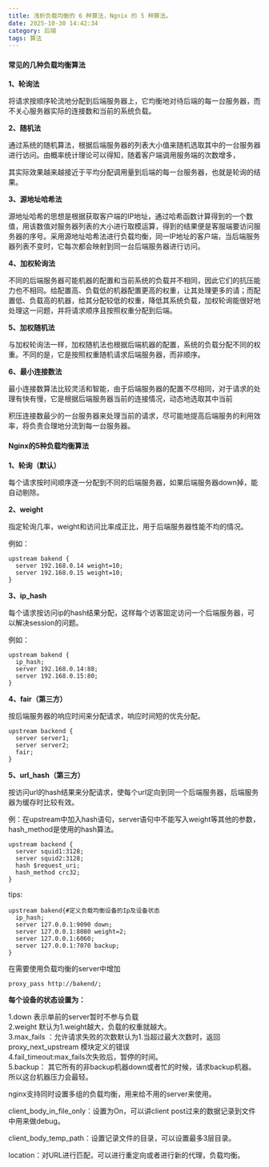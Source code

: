 ```yaml
---
title: 浅析负载均衡的 6 种算法，Ngnix 的 5 种算法。
date: 2025-10-30 14:42:34
category: 后端
tags: 算法
---
```


#### 常见的几种负载均衡算法

**1、轮询法**

将请求按顺序轮流地分配到后端服务器上，它均衡地对待后端的每一台服务器，而不关心服务器实际的连接数和当前的系统负载。

**2、随机法**

通过系统的随机算法，根据后端服务器的列表大小值来随机选取其中的一台服务器进行访问。由概率统计理论可以得知，随着客户端调用服务端的次数增多，

其实际效果越来越接近于平均分配调用量到后端的每一台服务器，也就是轮询的结果。

**3、源地址哈希法**

源地址哈希的思想是根据获取客户端的IP地址，通过哈希函数计算得到的一个数值，用该数值对服务器列表的大小进行取模运算，得到的结果便是客服端要访问服务器的序号。采用源地址哈希法进行负载均衡，同一IP地址的客户端，当后端服务器列表不变时，它每次都会映射到同一台后端服务器进行访问。

**4、加权轮询法**

不同的后端服务器可能机器的配置和当前系统的负载并不相同，因此它们的抗压能力也不相同。给配置高、负载低的机器配置更高的权重，让其处理更多的请；而配置低、负载高的机器，给其分配较低的权重，降低其系统负载，加权轮询能很好地处理这一问题，并将请求顺序且按照权重分配到后端。

**5、加权随机法**

与加权轮询法一样，加权随机法也根据后端机器的配置，系统的负载分配不同的权重。不同的是，它是按照权重随机请求后端服务器，而非顺序。

**6、最小连接数法**

最小连接数算法比较灵活和智能，由于后端服务器的配置不尽相同，对于请求的处理有快有慢，它是根据后端服务器当前的连接情况，动态地选取其中当前

积压连接数最少的一台服务器来处理当前的请求，尽可能地提高后端服务的利用效率，将负责合理地分流到每一台服务器。

#### Nginx的5种负载均衡算法

**1、轮询（默认）**

每个请求按时间顺序逐一分配到不同的后端服务器，如果后端服务器down掉，能自动剔除。  

**2、weight**

指定轮询几率，weight和访问比率成正比，用于后端服务器性能不均的情况。

例如：  
```
upstream bakend {  
  server 192.168.0.14 weight=10;  
  server 192.168.0.15 weight=10;  
}
```


**3、ip_hash**

每个请求按访问ip的hash结果分配，这样每个访客固定访问一个后端服务器，可以解决session的问题。  

例如：  

```
upstream bakend {  
  ip_hash;  
  server 192.168.0.14:88;  
  server 192.168.0.15:80;  
}
```


**4、fair（第三方）**

按后端服务器的响应时间来分配请求，响应时间短的优先分配。  

```
upstream backend {  
  server server1;  
  server server2;  
  fair;  
}
```
 

**5、url_hash（第三方）** 

按访问url的hash结果来分配请求，使每个url定向到同一个后端服务器，后端服务器为缓存时比较有效。  

例：在upstream中加入hash语句，server语句中不能写入weight等其他的参数，hash_method是使用的hash算法。

```
upstream backend {  
  server squid1:3128;  
  server squid2:3128;  
  hash $request_uri;  
  hash_method crc32;  
}
```

tips:  

```
upstream bakend{#定义负载均衡设备的Ip及设备状态  
  ip_hash;  
  server 127.0.0.1:9090 down;  
  server 127.0.0.1:8080 weight=2;  
  server 127.0.0.1:6060;  
  server 127.0.0.1:7070 backup;  
}
```

在需要使用负载均衡的server中增加  

```
proxy_pass http://bakend/;
```

**每个设备的状态设置为：**

1.down 表示单前的server暂时不参与负载  
2.weight 默认为1.weight越大，负载的权重就越大。  
3.max_fails ：允许请求失败的次数默认为1.当超过最大次数时，返回proxy_next_upstream 模块定义的错误  
4.fail_timeout:max_fails次失败后，暂停的时间。  
5.backup： 其它所有的非backup机器down或者忙的时候，请求backup机器。所以这台机器压力会最轻。  

nginx支持同时设置多组的负载均衡，用来给不用的server来使用。  

client_body_in_file_only：设置为On，可以讲client post过来的数据记录到文件中用来做debug。

client_body_temp_path：设置记录文件的目录，可以设置最多3层目录。

location：对URL进行匹配，可以进行重定向或者进行新的代理，负载均衡。